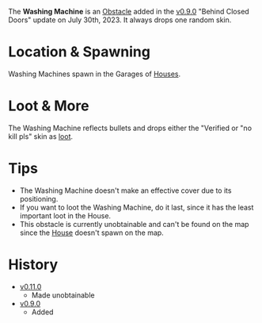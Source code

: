 The **Washing Machine** is an [Obstacle](/obstacles) added in the [v0.9.0](https://github.com/HasangerGames/suroi/releases/tag/v0.9.0) "Behind Closed Doors" update on July 30th, 2023. It always drops one random skin.

# Location & Spawning

Washing Machines spawn in the Garages of [Houses](/buildings/house).

# Loot & More

The Washing Machine reflects bullets and drops either the "Verified or "no kill pls" skin as [loot](/loot#washing_machine).

# Tips

- The Washing Machine doesn't make an effective cover due to its positioning.
- If you want to loot the Washing Machine, do it last, since it has the least important loot in the House.
- This obstacle is currently unobtainable and can't be found on the map since the [House](/buildings/house) doesn't spawn on the map.

# History

- [v0.11.0](https://github.com/HasangerGames/suroi/releases/tag/v0.11.0)
  - Made unobtainable
- [v0.9.0](https://github.com/HasangerGames/suroi/releases/tag/v0.9.0)
  - Added
